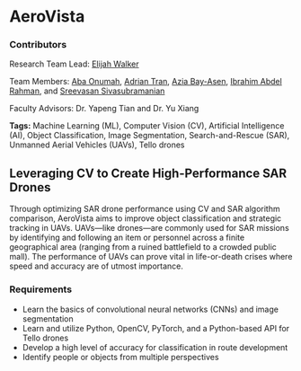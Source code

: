 # AeroVista

### Contributors
Research Team Lead: [Elijah Walker](https://www.linkedin.com/in/elijahtruthwalker/)

Team Members: [Aba Onumah](https://www.linkedin.com/in/aba-onumah-63315328b/), [Adrian Tran](https://www.linkedin.com/in/adrianvtran/), [Azia Bay-Asen](https://www.linkedin.com/in/aziabay/), [Ibrahim Abdel Rahman](https://www.linkedin.com/in/ibrahim-abdel-rahman/), and [Sreevasan Sivasubramanian](https://www.linkedin.com/in/sreevasan-sivasubramanian-0a3844228/)

Faculty Advisors: Dr. Yapeng Tian and Dr. Yu Xiang

**Tags:** Machine Learning (ML), Computer Vision (CV), Artificial Intelligence (AI), Object Classification, Image Segmentation, Search-and-Rescue (SAR), Unmanned Aerial Vehicles (UAVs), Tello drones
## Leveraging CV to Create High-Performance SAR Drones
Through optimizing SAR drone performance using CV and SAR algorithm comparison, AeroVista aims to improve object classification and strategic tracking in UAVs. UAVs—like drones—are commonly used for SAR missions by identifying and following an item or personnel across a finite geographical area (ranging from a ruined battlefield to a crowded public mall). The performance of UAVs can prove vital in life-or-death crises where speed and accuracy are of utmost importance.

### Requirements
- Learn the basics of convolutional neural networks (CNNs) and image segmentation
- Learn and utilize Python, OpenCV, PyTorch, and a Python-based API for Tello drones
- Develop a high level of accuracy for classification in route development
- Identify people or objects from multiple perspectives
